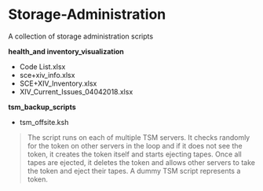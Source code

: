 # Storage-Administration
A collection of storage administration scripts

**health_and inventory_visualization**
* Code List.xlsx
* sce+xiv_info.xlsx
* SCE+XIV_Inventory.xlsx
* XIV_Current_Issues_04042018.xlsx

**tsm_backup_scripts**
* tsm_offsite.ksh

>The script runs on each of multiple TSM servers. It checks randomly for the token on other servers in the loop and if it does not see the token, it creates the token itself and starts ejecting tapes. Once all tapes are ejected, it deletes the token and allows other servers to take the token and eject their tapes.
A dummy TSM script represents a token.

